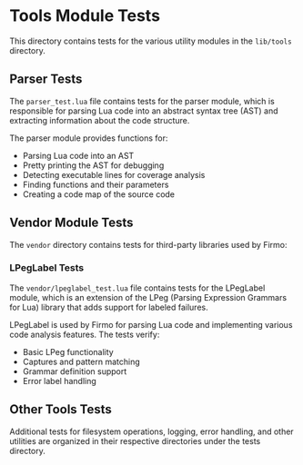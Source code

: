 # Tools Module Tests

This directory contains tests for the various utility modules in the `lib/tools` directory.

## Parser Tests

The `parser_test.lua` file contains tests for the parser module, which is responsible for parsing Lua code into an abstract syntax tree (AST) and extracting information about the code structure.

The parser module provides functions for:
- Parsing Lua code into an AST
- Pretty printing the AST for debugging
- Detecting executable lines for coverage analysis
- Finding functions and their parameters
- Creating a code map of the source code

## Vendor Module Tests

The `vendor` directory contains tests for third-party libraries used by Firmo:

### LPegLabel Tests

The `vendor/lpeglabel_test.lua` file contains tests for the LPegLabel module, which is an extension of the LPeg (Parsing Expression Grammars for Lua) library that adds support for labeled failures.

LPegLabel is used by Firmo for parsing Lua code and implementing various code analysis features. The tests verify:
- Basic LPeg functionality
- Captures and pattern matching
- Grammar definition support
- Error label handling

## Other Tools Tests

Additional tests for filesystem operations, logging, error handling, and other utilities are organized in their respective directories under the tests directory.
